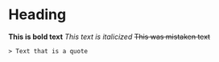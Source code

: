 # Heading
**This is bold text**
*This text is italicized*
	~~This was mistaken text~~

    > Text that is a quote
    
   <p>
    <img src="https://media-cdn.tripadvisor.com/media/photo-s/15/a4/9b/77/legacy-hotel-at-img-academy.jpg" alt="">
    </p>
  